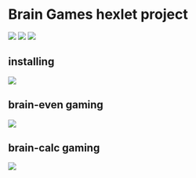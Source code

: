 # Brain Games hexlet project
<a href="https://codeclimate.com/github/valeriySeregin/project-lvl1-s344/maintainability"><img src="https://api.codeclimate.com/v1/badges/02d5875d6169d702253a/maintainability" /></a>
<a href="https://codeclimate.com/github/valeriySeregin/project-lvl1-s344/test_coverage"><img src="https://api.codeclimate.com/v1/badges/02d5875d6169d702253a/test_coverage" /></a>
<a href="https://travis-ci.org/valeriySeregin/project-lvl1-s344"><img src="https://travis-ci.org/valeriySeregin/project-lvl1-s344.svg?branch=master"></a>

## installing
<a href="https://asciinema.org/a/86FkSsOgOy9aPP3IERdxNTTOC" target="_blank"><img src="https://asciinema.org/a/86FkSsOgOy9aPP3IERdxNTTOC.png" /></a>

## brain-even gaming
<a href="https://asciinema.org/a/C2PfGOPHOLL10egV2qMM5o73M" target="_blank"><img src="https://asciinema.org/a/C2PfGOPHOLL10egV2qMM5o73M.png" /></a>

## brain-calc gaming
<a href="https://asciinema.org/a/RXiDnIGSoLvT2MnHrFg3WbBdM" target="_blank"><img src="https://asciinema.org/a/RXiDnIGSoLvT2MnHrFg3WbBdM.png" /></a>